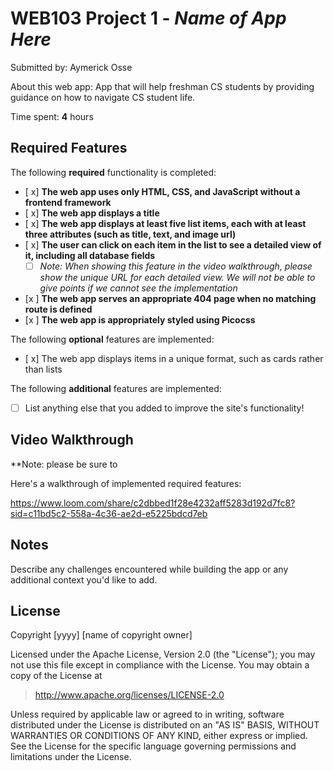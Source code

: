 # WEB103 Project 1 - *Name of App Here*

Submitted by: Aymerick Osse

About this web app: App that will help freshman CS students by providing guidance on how to navigate CS student life.

Time spent: **4** hours

## Required Features

The following **required** functionality is completed:

<!-- Make sure to check off completed functionality below -->
- [ x] **The web app uses only HTML, CSS, and JavaScript without a frontend framework**
- [ x] **The web app displays a title**
- [ x] **The web app displays at least five list items, each with at least three attributes (such as title, text, and image url)**
- [ x] **The user can click on each item in the list to see a detailed view of it, including all database fields**
  - [ ] *Note: When showing this feature in the video walkthrough, please show the unique URL for each detailed view. We will not be able to give points if we cannot see the implementation* 
- [x ] **The web app serves an appropriate 404 page when no matching route is defined**
- [x ] **The web app is appropriately styled using Picocss**

The following **optional** features are implemented:

- [ x] The web app displays items in a unique format, such as cards rather than lists

The following **additional** features are implemented:

- [ ] List anything else that you added to improve the site's functionality!

## Video Walkthrough

**Note: please be sure to 

Here's a walkthrough of implemented required features:

https://www.loom.com/share/c2dbbed1f28e4232aff5283d192d7fc8?sid=c11bd5c2-558a-4c36-ae2d-e5225bdcd7eb


## Notes

Describe any challenges encountered while building the app or any additional context you'd like to add.

## License

Copyright [yyyy] [name of copyright owner]

Licensed under the Apache License, Version 2.0 (the "License"); you may not use this file except in compliance with the License. You may obtain a copy of the License at

> http://www.apache.org/licenses/LICENSE-2.0

Unless required by applicable law or agreed to in writing, software distributed under the License is distributed on an "AS IS" BASIS, WITHOUT WARRANTIES OR CONDITIONS OF ANY KIND, either express or implied. See the License for the specific language governing permissions and limitations under the License.
